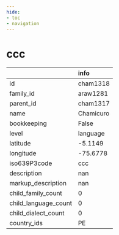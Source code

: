 ```yaml
---
hide:
- toc
- navigation
---
```

# ccc
|                      | info      |
|:---------------------|:----------|
| id                   | cham1318  |
| family_id            | araw1281  |
| parent_id            | cham1317  |
| name                 | Chamicuro |
| bookkeeping          | False     |
| level                | language  |
| latitude             | -5.1149   |
| longitude            | -75.6778  |
| iso639P3code         | ccc       |
| description          | nan       |
| markup_description   | nan       |
| child_family_count   | 0         |
| child_language_count | 0         |
| child_dialect_count  | 0         |
| country_ids          | PE        |